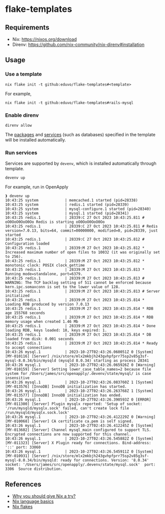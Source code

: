 # flake-templates

## Requirements
- Nix: https://nixos.org/download
- Direnv: https://github.com/nix-community/nix-direnv#installation

## Usage

### Use a template

```shell
nix flake init -t github:eduvo/flake-templates#<template>
```

For example,

```shell
nix flake init -t github:eduvo/flake-templates#rails-mysql
```

### Enable direnv

``` shell
direnv allow
```

The [packages](https://search.nixos.org/packages) and
[services](https://devenv.sh/services/#supported-services) (such as databases)
specified in the template will be installed automatically.

### Run services

Services are supported by `devenv`, which is installed automatically through template.

``` shell
devenv up
```

For example, run in OpenApply

``` shell
❱ devenv up
10:43:25 system            | memcached.1 started (pid=28338)
10:43:25 system            | redis.1 started (pid=28339)
10:43:25 system            | mysql-configure.1 started (pid=28340)
10:43:25 system            | mysql.1 started (pid=28341)
10:43:25 redis.1           | 28339:C 27 Oct 2023 10:43:25.811 # oO0OoO0OoO0Oo Redis is starting oO0OoO0OoO0Oo
10:43:25 redis.1           | 28339:C 27 Oct 2023 10:43:25.811 # Redis version=7.0.13, bits=64, commit=00000000, modified=0, pid=28339, just started
10:43:25 redis.1           | 28339:C 27 Oct 2023 10:43:25.812 # Configuration loaded
10:43:25 redis.1           | 28339:M 27 Oct 2023 10:43:25.812 * Increased maximum number of open files to 10032 (it was originally set to 256).
10:43:25 redis.1           | 28339:M 27 Oct 2023 10:43:25.812 * monotonic clock: POSIX clock_gettime
10:43:25 redis.1           | 28339:M 27 Oct 2023 10:43:25.813 * Running mode=standalone, port=6379.
10:43:25 redis.1           | 28339:M 27 Oct 2023 10:43:25.813 # WARNING: The TCP backlog setting of 511 cannot be enforced because kern.ipc.somaxconn is set to the lower value of 128.
10:43:25 redis.1           | 28339:M 27 Oct 2023 10:43:25.813 # Server initialized
10:43:25 redis.1           | 28339:M 27 Oct 2023 10:43:25.814 * Loading RDB produced by version 7.0.13
10:43:25 redis.1           | 28339:M 27 Oct 2023 10:43:25.814 * RDB age 155768 seconds
10:43:25 redis.1           | 28339:M 27 Oct 2023 10:43:25.814 * RDB memory usage when created 1.46 Mb
10:43:25 redis.1           | 28339:M 27 Oct 2023 10:43:25.814 * Done loading RDB, keys loaded: 18, keys expired: 1.
10:43:25 redis.1           | 28339:M 27 Oct 2023 10:43:25.814 * DB loaded from disk: 0.001 seconds
10:43:25 redis.1           | 28339:M 27 Oct 2023 10:43:25.814 * Ready to accept connections
10:43:26 mysql.1           | 2023-10-27T02:43:26.060051Z 0 [System] [MY-010116] [Server] /nix/store/mlx2mkbjh243gvhpfprr75sp2v85g3sf-mysql-8.0.34/bin/mysqld (mysqld 8.0.34) starting as process 28341
10:43:26 mysql.1           | 2023-10-27T02:43:26.065926Z 0 [Warning] [MY-010159] [Server] Setting lower_case_table_names=2 because file system for /Users/james/src/openapply/.devenv/state/mysql/ is case insensitive
10:43:26 mysql.1           | 2023-10-27T02:43:26.083760Z 1 [System] [MY-013576] [InnoDB] InnoDB initialization has started.
10:43:26 mysql.1           | 2023-10-27T02:43:26.263768Z 1 [System] [MY-013577] [InnoDB] InnoDB initialization has ended.
10:43:26 mysql.1           | 2023-10-27T02:43:26.390593Z 0 [ERROR] [MY-011300] [Server] Plugin mysqlx reported: 'Setup of socket: '/run/mysqld/mysqlx.sock' failed, can't create lock file /run/mysqld/mysqlx.sock.lock'
10:43:26 mysql.1           | 2023-10-27T02:43:26.412229Z 0 [Warning] [MY-010068] [Server] CA certificate ca.pem is self signed.
10:43:26 mysql.1           | 2023-10-27T02:43:26.412245Z 0 [System] [MY-013602] [Server] Channel mysql_main configured to support TLS. Encrypted connections are now supported for this channel.
10:43:26 mysql.1           | 2023-10-27T02:43:26.545882Z 0 [System] [MY-011323] [Server] X Plugin ready for connections. Bind-address: '::' port: 33060
10:43:26 mysql.1           | 2023-10-27T02:43:26.545911Z 0 [System] [MY-010931] [Server] /nix/store/mlx2mkbjh243gvhpfprr75sp2v85g3sf-mysql-8.0.34/bin/mysqld: ready for connections. Version: '8.0.34'  socket: '/Users/james/src/openapply/.devenv/state/mysql.sock'  port: 3306  Source distribution.
```

## References
- [Why you should give Nix a try?](https://nixos.org/guides/nix-pills/why-you-should-give-it-a-try)
- [Nix language basics](https://nix.dev/tutorials/nix-language)
- [Nix flakes](https://nixos.wiki/wiki/Flakes)
